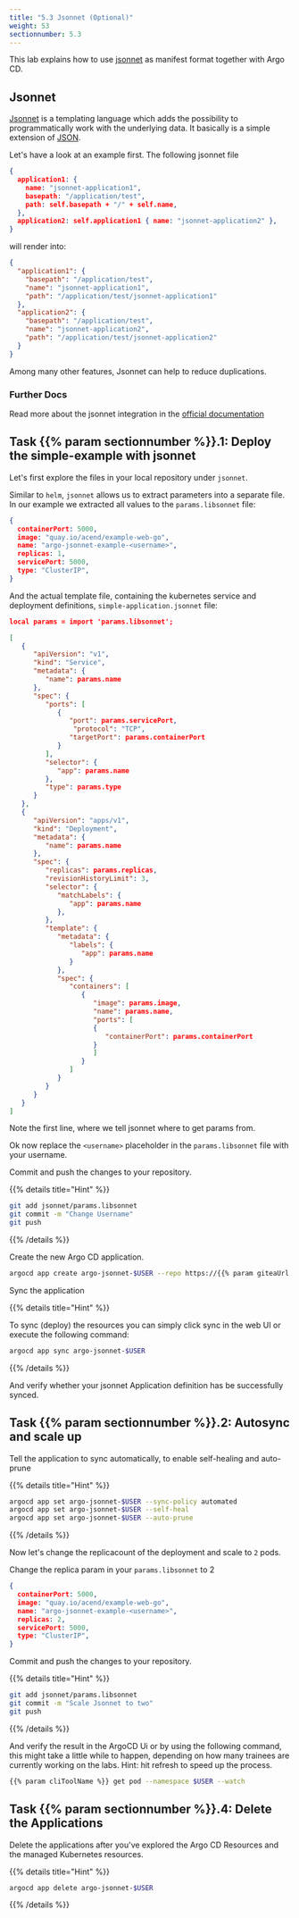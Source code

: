 ```yaml
---
title: "5.3 Jsonnet (Optional)"
weight: 53
sectionnumber: 5.3
---
```


This lab explains how to use [jsonnet](https://jsonnet.org/)  as manifest format together with Argo CD.


## Jsonnet
   
[Jsonnet](https://jsonnet.org/) is a templating language which adds the possibility to programmatically work with the underlying data. It basically is a simple extension of [JSON](https://json.org).

Let's have a look at an example first. The following jsonnet file

```json
{
  application1: {
    name: "jsonnet-application1",
    basepath: "/application/test",
    path: self.basepath + "/" + self.name,
  },
  application2: self.application1 { name: "jsonnet-application2" },
}
```

will render into:

```json
{
  "application1": {
    "basepath": "/application/test",
    "name": "jsonnet-application1",
    "path": "/application/test/jsonnet-application1"
  },
  "application2": {
    "basepath": "/application/test",
    "name": "jsonnet-application2",
    "path": "/application/test/jsonnet-application2"
  }
}
```

Among many other features, Jsonnet can help to reduce duplications.


### Further Docs

Read more about the jsonnet integration in the [official documentation](https://argoproj.github.io/argo-cd/user-guide/jsonnet/)


## Task {{% param sectionnumber %}}.1: Deploy the simple-example with jsonnet

Let's first explore the files in your local repository under `jsonnet`.

Similar to `helm`, `jsonnet` allows us to extract parameters into a separate file. In our example we extracted all values to the `params.libsonnet` file:

```json
{
  containerPort: 5000,
  image: "quay.io/acend/example-web-go",
  name: "argo-jsonnet-example-<username>",
  replicas: 1,
  servicePort: 5000,
  type: "ClusterIP",
}
```

And the actual template file, containing the kubernetes service and deployment definitions, `simple-application.jsonnet` file:

```json
local params = import 'params.libsonnet';

[
   {
      "apiVersion": "v1",
      "kind": "Service",
      "metadata": {
         "name": params.name
      },
      "spec": {
         "ports": [
            {
               "port": params.servicePort,
                "protocol": "TCP",
               "targetPort": params.containerPort
            }
         ],
         "selector": {
            "app": params.name
         },
         "type": params.type
      }
   },
   {
      "apiVersion": "apps/v1",
      "kind": "Deployment",
      "metadata": {
         "name": params.name
      },
      "spec": {
         "replicas": params.replicas,
         "revisionHistoryLimit": 3,
         "selector": {
            "matchLabels": {
               "app": params.name
            },
         },
         "template": {
            "metadata": {
               "labels": {
                  "app": params.name
               }
            },
            "spec": {
               "containers": [
                  {
                     "image": params.image,
                     "name": params.name,
                     "ports": [
                     {
                        "containerPort": params.containerPort
                     }
                     ]
                  }
               ]
            }
         }
      }
   }
]
```

Note the first line, where we tell jsonnet where to get params from.

Ok now replace the `<username>` placeholder in the `params.libsonnet` file with your username.

Commit and push the changes to your repository.

{{% details title="Hint" %}}
```bash
git add jsonnet/params.libsonnet
git commit -m "Change Username"
git push
```
{{% /details %}}


Create the new Argo CD application.

```bash
argocd app create argo-jsonnet-$USER --repo https://{{% param giteaUrl %}}/$USER/argocd-training-examples.git --path 'jsonnet' --dest-server https://kubernetes.default.svc --dest-namespace $USER
```

Sync the application

{{% details title="Hint" %}}

To sync (deploy) the resources you can simply click sync in the web UI or execute the following command:

```bash
argocd app sync argo-jsonnet-$USER
```
{{% /details %}}

And verify whether your jsonnet Application definition has be successfully synced.


## Task {{% param sectionnumber %}}.2: Autosync and scale up

Tell the application to sync automatically, to enable self-healing and auto-prune

{{% details title="Hint" %}}
```bash
argocd app set argo-jsonnet-$USER --sync-policy automated
argocd app set argo-jsonnet-$USER --self-heal
argocd app set argo-jsonnet-$USER --auto-prune
```
{{% /details %}}

Now let's change the replicacount of the deployment and scale to `2` pods.

Change the replica param in your `params.libsonnet` to 2

```json
{
  containerPort: 5000,
  image: "quay.io/acend/example-web-go",
  name: "argo-jsonnet-example-<username>",
  replicas: 2,
  servicePort: 5000,
  type: "ClusterIP",
}
```

Commit and push the changes to your repository.

{{% details title="Hint" %}}
```bash
git add jsonnet/params.libsonnet
git commit -m "Scale Jsonnet to two"
git push
```
{{% /details %}}

And verify the result in the ArgoCD Ui or by using the following command, this might take a little while to happen, depending on how many trainees are currently working on the labs. Hint: hit refresh to speed up the process.

```bash
{{% param cliToolName %}} get pod --namespace $USER --watch
```


## Task {{% param sectionnumber %}}.4: Delete the Applications

Delete the applications after you've explored the Argo CD Resources and the managed Kubernetes resources.

{{% details title="Hint" %}}
```bash
argocd app delete argo-jsonnet-$USER
```
{{% /details %}}

